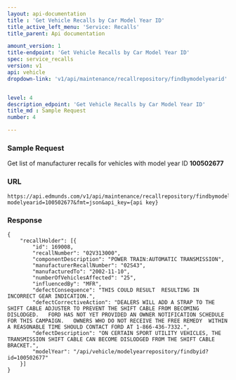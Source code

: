 ```yaml
---
layout: api-documentation
title : 'Get Vehicle Recalls by Car Model Year ID'
title_active_left_menu: 'Service: Recalls'
title_parent: Api documentation

amount_version: 1
title-endpoint: 'Get Vehicle Recalls by Car Model Year ID'
spec: service_recalls
version: v1
api: vehicle
dropdown-link: 'v1/api/maintenance/recallrepository/findbymodelyearid'


level: 4
description_edpoint: 'Get Vehicle Recalls by Car Model Year ID'
title_md : Sample Request
number: 4

---
```


### Sample Request

Get list of manufacturer recalls for vehicles with model year ID **100502677**

### URL

	https://api.edmunds.com/v1/api/maintenance/recallrepository/findbymodelyearid?modelyearid=100502677&fmt=json&api_key={api key}
	
### Response

	{
	    "recallHolder": [{
	        "id": 169008,
	        "recallNumber": "02V313000",
	        "componentDescription": "POWER TRAIN:AUTOMATIC TRANSMISSION",
	        "manufacturerRecallNumber": "02S43",
	        "manufacturedTo": "2002-11-10",
	        "numberOfVehiclesAffected": "25",
	        "influencedBy": "MFR",
	        "defectConsequence": "THIS COULD RESULT  RESULTING IN INCORRECT GEAR INDICATION.",
	        "defectCorrectiveAction": "DEALERS WILL ADD A STRAP TO THE SHIFT CABLE ADJUSTER TO PREVENT THE SHIFT CABLE FROM BECOMING DISLODGED.   FORD HAS NOT YET PROVIDED AN OWNER NOTIFICATION SCHEDULE FOR THIS CAMPAIGN.   OWNERS WHO DO NOT RECEIVE THE FREE REMEDY  WITHIN A REASONABLE TIME SHOULD CONTACT FORD AT 1-866-436-7332.",
	        "defectDescription": "ON CERTAIN SPORT UTILITY VEHICLES, THE TRANSMISSION SHIFT CABLE CAN BECOME DISLODGED FROM THE SHIFT CABLE BRACKET.",
	        "modelYear": "/api/vehicle/modelyearrepository/findbyid?id=100502677"
	    }]
	}
